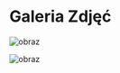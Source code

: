 # Galeria Zdjęć
![obraz](https://github.com/user-attachments/assets/6e14bb9f-ca78-4aca-a976-fb4167d8377f)

![obraz](https://github.com/user-attachments/assets/e4938a19-7231-4e55-94b5-744af851114e)



